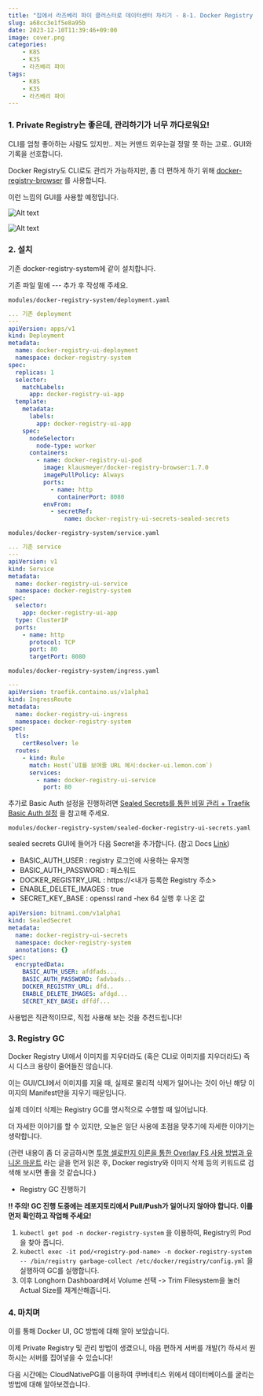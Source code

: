 ```yaml
---
title: "집에서 라즈베리 파이 클러스터로 데이터센터 차리기 - 8-1. Docker Registry UI 설정 및 Registry GC 사용법"
slug: a68cc3e1f5e8a95b
date: 2023-12-10T11:39:46+09:00
image: cover.png
categories:
    - K8S
    - K3S
    - 라즈베리 파이
tags:
    - K8S
    - K3S
    - 라즈베리 파이
---
```


### 1. Private Registry는 좋은데, 관리하기가 너무 까다로워요!

CLI를 엄청 좋아하는 사람도 있지만.. 저는 커맨드 외우는걸 정말 못 하는 고로.. GUI와 기록을 선호합니다.

Docker Registry도 CLI로도 관리가 가능하지만, 좀 더 편하게 하기 위해 [docker-registry-browser](https://github.com/klausmeyer/docker-registry-browser) 를 사용합니다.

이런 느낌의 GUI를 사용할 예정입니다.

![Alt text](image.png)

![Alt text](image-1.png)

### 2. 설치

기존 docker-registry-system에 같이 설치합니다.

기존 파일 밑에 --- 추가 후 작성해 주세요.

`modules/docker-registry-system/deployment.yaml`

```yaml
... 기존 deployment
---
apiVersion: apps/v1
kind: Deployment
metadata:
  name: docker-registry-ui-deployment
  namespace: docker-registry-system
spec:
  replicas: 1
  selector:
    matchLabels:
      app: docker-registry-ui-app
  template:
    metadata:
      labels:
        app: docker-registry-ui-app
    spec:
      nodeSelector:
        node-type: worker
      containers:
        - name: docker-registry-ui-pod
          image: klausmeyer/docker-registry-browser:1.7.0
          imagePullPolicy: Always
          ports:
            - name: http
              containerPort: 8080
          envFrom:
            - secretRef:
                name: docker-registry-ui-secrets-sealed-secrets
```

`modules/docker-registry-system/service.yaml`

```yaml
... 기존 service
---
apiVersion: v1
kind: Service
metadata:
  name: docker-registry-ui-service
  namespace: docker-registry-system
spec:
  selector:
    app: docker-registry-ui-app
  type: ClusterIP
  ports:
    - name: http
      protocol: TCP
      port: 80
      targetPort: 8080
```

`modules/docker-registry-system/ingress.yaml`

```yaml
---
apiVersion: traefik.containo.us/v1alpha1
kind: IngressRoute
metadata:
  name: docker-registry-ui-ingress
  namespace: docker-registry-system
spec:
  tls:
    certResolver: le
  routes:
    - kind: Rule
      match: Host(`UI를 보여줄 URL 예시:docker-ui.lemon.com`)
      services:
        - name: docker-registry-ui-service
          port: 80
```

추가로 Basic Auth 설정을 진행하려면 [Sealed Secrets를 통한 비밀 관리 + Traefik Basic Auth 설정](https://lemondouble.github.io/p/%EC%A7%91%EC%97%90%EC%84%9C-%EB%9D%BC%EC%A6%88%EB%B2%A0%EB%A6%AC-%ED%8C%8C%EC%9D%B4-%ED%81%B4%EB%9F%AC%EC%8A%A4%ED%84%B0%EB%A1%9C-%EB%8D%B0%EC%9D%B4%ED%84%B0%EC%84%BC%ED%84%B0-%EC%B0%A8%EB%A6%AC%EA%B8%B0-7.-sealed-secrets%EB%A5%BC-%ED%86%B5%ED%95%9C-%EB%B9%84%EB%B0%80-%EA%B4%80%EB%A6%AC--traefik-basic-auth-%EC%84%A4%EC%A0%95/) 을 참고해 주세요.


`modules/docker-registry-system/sealed-docker-registry-ui-secrets.yaml`

sealed secrets GUI에 들어가 다음 Secret을 추가합니다. (참고 Docs [Link](https://github.com/klausmeyer/docker-registry-browser/blob/master/docs/README.md))

- BASIC_AUTH_USER : registry 로그인에 사용하는 유저명
- BASIC_AUTH_PASSWORD : 패스워드
- DOCKER_REGISTRY_URL : https://<내가 등록한 Registry 주소>
- ENABLE_DELETE_IMAGES : true
- SECRET_KEY_BASE : openssl rand -hex 64 실행 후 나온 값

```yaml
apiVersion: bitnami.com/v1alpha1
kind: SealedSecret
metadata:
  name: docker-registry-ui-secrets
  namespace: docker-registry-system
  annotations: {}
spec:
  encryptedData:
    BASIC_AUTH_USER: afdfads...
    BASIC_AUTH_PASSWORD: fadvbads..
    DOCKER_REGISTRY_URL: dfd..
    ENABLE_DELETE_IMAGES: afdgd...
    SECRET_KEY_BASE: dffdf...

```

사용법은 직관적이므로, 직접 사용해 보는 것을 추천드립니다!


### 3. Registry GC

Docker Registry UI에서 이미지를 지우더라도 (혹은 CLI로 이미지를 지우더라도) 즉시 디스크 용량이 줄어들진 않습니다.

이는 GUI/CLI에서 이미지를 지울 때, 실제로 물리적 삭제가 일어나는 것이 아닌 해당 이미지의 Manifest만을 지우기 때문입니다.

실제 데이터 삭제는 Registry GC를 명시적으로 수행할 때 일어납니다.

더 자세한 이야기를 할 수 있지만, 오늘은 일단 사용에 초점을 맞추기에 자세한 이야기는 생략합니다. 

(관련 내용이 좀 더 궁금하시면 [투명 셀로판지 이론을 통한 Overlay FS 사용 방법과 유니온 마운트](https://blog.naver.com/alice_k106/221530340759) 라는 글을 먼저 읽은 후, Docker registry와 이미지 삭제 등의 키워드로 검색해 보시면 좋을 것 같습니다.) 

* Registry GC 진행하기

**!! 주의! GC 진행 도중에는 레포지토리에서 Pull/Push가 일어나지 않아야 합니다. 이를 먼저 확인하고 작업해 주세요!**

1. `kubectl get pod -n docker-registry-system` 을 이용하여, Registry의 Pod을 찾아 줍니다.
2. `kubectl exec -it pod/<registry-pod-name> -n docker-registry-system -- /bin/registry garbage-collect /etc/docker/registry/config.yml` 을 실행하여 GC를 실행합니다.
3. 이후 Longhorn Dashboard에서 Volume 선택 -> Trim Filesystem을 눌러 Actual Size를 재계산해줍니다.

### 4. 마치며

이를 통해 Docker UI, GC 방법에 대해 알아 보았습니다.

이제 Private Registry 및 관리 방법이 생겼으니, 마음 편하게 서버를 개발(?) 하셔서 원하시는 서버를 집어넣을 수 있습니다!

다음 시간에는 CloudNativePG를 이용하여 쿠버네티스 위에서 데이터베이스를 굴리는 방법에 대해 알아보겠습니다.